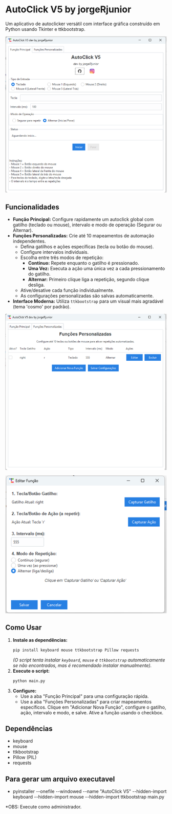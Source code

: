 # AutoClick V5 by jorgeRjunior

Um aplicativo de autoclicker versátil com interface gráfica construído em Python usando Tkinter e ttkbootstrap.

![Tela Principal](Screens/main.png)

## Funcionalidades

*   **Função Principal:** Configure rapidamente um autoclick global com gatilho (teclado ou mouse), intervalo e modo de operação (Segurar ou Alternar).
*   **Funções Personalizadas:** Crie até 10 mapeamentos de automação independentes.
    *   Defina gatilhos e ações específicas (tecla ou botão do mouse).
    *   Configure intervalos individuais.
    *   Escolha entre três modos de repetição:
        *   **Contínuo:** Repete enquanto o gatilho é pressionado.
        *   **Uma Vez:** Executa a ação uma única vez a cada pressionamento do gatilho.
        *   **Alternar:** Primeiro clique liga a repetição, segundo clique desliga.
    *   Ative/desative cada função individualmente.
    *   As configurações personalizadas são salvas automaticamente.
*   **Interface Moderna:** Utiliza `ttkbootstrap` para um visual mais agradável (tema 'cosmo' por padrão).

![Tela de Funções Personalizadas](Screens/functions.png)

![Tela de Adicionar Função](Screens/new_function.png)

## Como Usar

1.  **Instale as dependências:**
    ```bash
    pip install keyboard mouse ttkbootstrap Pillow requests
    ```
    *(O script tenta instalar `keyboard`, `mouse` e `ttkbootstrap` automaticamente se não encontrados, mas é recomendado instalar manualmente).*
2.  **Execute o script:**
    ```bash
    python main.py
    ```
3.  **Configure:**
    *   Use a aba "Função Principal" para uma configuração rápida.
    *   Use a aba "Funções Personalizadas" para criar mapeamentos específicos. Clique em "Adicionar Nova Função", configure o gatilho, ação, intervalo e modo, e salve. Ative a função usando o checkbox.

## Dependências

*   keyboard
*   mouse
*   ttkbootstrap
*   Pillow (PIL)
*   requests

## Para gerar um arquivo executavel
* pyinstaller --onefile --windowed --name "AutoClick V5" --hidden-import keyboard --hidden-import mouse --hidden-import ttkbootstrap main.py

*OBS: Execute como administrador.
